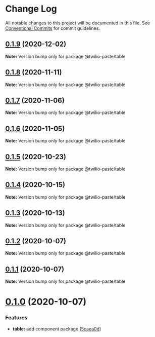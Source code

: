 # Change Log

All notable changes to this project will be documented in this file.
See [Conventional Commits](https://conventionalcommits.org) for commit guidelines.

## [0.1.9](https://github.com/twilio-labs/paste/compare/@twilio-paste/table@0.1.8...@twilio-paste/table@0.1.9) (2020-12-02)

**Note:** Version bump only for package @twilio-paste/table





## [0.1.8](https://github.com/twilio-labs/paste/compare/@twilio-paste/table@0.1.7...@twilio-paste/table@0.1.8) (2020-11-11)

**Note:** Version bump only for package @twilio-paste/table





## [0.1.7](https://github.com/twilio-labs/paste/compare/@twilio-paste/table@0.1.6...@twilio-paste/table@0.1.7) (2020-11-06)

**Note:** Version bump only for package @twilio-paste/table





## [0.1.6](https://github.com/twilio-labs/paste/compare/@twilio-paste/table@0.1.5...@twilio-paste/table@0.1.6) (2020-11-05)

**Note:** Version bump only for package @twilio-paste/table





## [0.1.5](https://github.com/twilio-labs/paste/compare/@twilio-paste/table@0.1.4...@twilio-paste/table@0.1.5) (2020-10-23)

**Note:** Version bump only for package @twilio-paste/table





## [0.1.4](https://github.com/twilio-labs/paste/compare/@twilio-paste/table@0.1.3...@twilio-paste/table@0.1.4) (2020-10-15)

**Note:** Version bump only for package @twilio-paste/table





## [0.1.3](https://github.com/twilio-labs/paste/compare/@twilio-paste/table@0.1.2...@twilio-paste/table@0.1.3) (2020-10-13)

**Note:** Version bump only for package @twilio-paste/table





## [0.1.2](https://github.com/twilio-labs/paste/compare/@twilio-paste/table@0.1.1...@twilio-paste/table@0.1.2) (2020-10-07)

**Note:** Version bump only for package @twilio-paste/table





## [0.1.1](https://github.com/twilio-labs/paste/compare/@twilio-paste/table@0.1.0...@twilio-paste/table@0.1.1) (2020-10-07)

**Note:** Version bump only for package @twilio-paste/table





# [0.1.0](https://github.com/twilio-labs/paste/compare/@twilio-paste/table@0.0.2...@twilio-paste/table@0.1.0) (2020-10-07)


### Features

* **table:** add component package ([5caea0d](https://github.com/twilio-labs/paste/commit/5caea0d24983eb625ce92048ea27478634f7ebcc))
